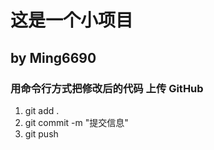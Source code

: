 # 这是一个小项目

## by Ming6690

### 用命令行方式把修改后的代码 上传 GitHub
1. git add .
2. git commit -m "提交信息"
3. git push